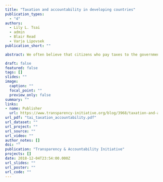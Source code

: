 ```yaml
---
title: "Taxation and accountability in developing countries"
publication_types:
  - "4"
authors:
  - Lily L. Tsai
  - admin
  - Blair Read
  - Varja Lipovsek
publication_short: ""

abstract: We often believe that citizens who pay taxes to the government should have a stronger desire to make sure that the government spends their money wisely. According to this idea of a ?fiscal contract,? citizens who pay taxes expect accountable and democratic governments that deliver public goods. In this evidence review, we seek to answer two questions. First, does such a fiscal contract exist between citizens and governments in developing countries? Second, assuming that such a fiscal contract exists or can be created, how can governments increase taxation and decrease tax evasion? To answer these questions, we review and discuss recent evidence from empirical studies published between 2010 and 2016.

draft: false
featured: false
tags: []
slides: ""
image:
  caption: ""
  focal_point: ""
  preview_only: false
summary: ""
links:
- name: Publisher
  url: https://www.transparency-initiative.org/blog/3968/taxation-and-accountability-in-developing-countries-does-taxation-motivate-citizens-to-hold-government-accountable-if-so-how-is-taxation-increased-and-tax-evasion-decreased/
url_pdf: "tai_taxation_accountability.pdf"
url_dataset: ""
url_project: ""
url_source: ""
url_video: ""
author_notes: []
doi: ""
publication: "Transparency & Accountability Initiative"
projects: []
date: 2018-12-04T23:54:00.000Z
url_slides: ""
url_poster: ""
url_code: ""
---
```

